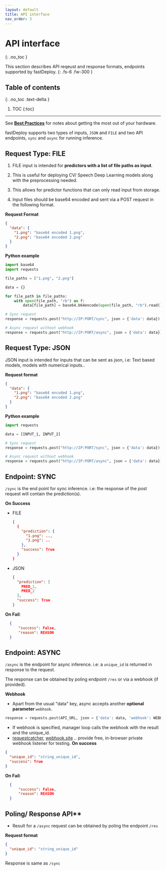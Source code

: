 ```yaml
---
layout: default
title: API interface
nav_order: 3
---
```


# API interface
{: .no_toc }


This section describes API reqeust and response formats, endpoints supported by fastDeploy. 
{: .fs-6 .fw-300 }

## Table of contents
{: .no_toc .text-delta }

1. TOC
{:toc}

---

See **[Best Practices]()** for notes about getting the most out of your hardware.


fastDeploy supports two types of inputs, `JSON` and `FILE` and two API endpoints, `sync` and `async` for running inference.

## Request Type: FILE

  1. FILE input is intended for **predictors with a list of file paths as input**.

  2. This is useful for deploying CV/ Speech Deep Learning models along with the preprocessing needed.

  3. This allows for predictor functions that can only read input from storage.

  4. Input files should be base64 encoded and sent via a POST request in the following format.

**Request Format**
```json
{
  "data": {
    "1.png": "base64 encoded 1.png",
    "2.png": "base64 encoded 2.png"
  }
}
```

**Python example**
```python
import base64
import requests

file_paths = ["1.png", "2.png"]

data = {}

for file_path in file_paths:
    with open(file_path, "rb") as f:
        data[file_path] = base64.b64encode(open(file_path, "rb").read()).decode("utf-8")

# Sync request
response = requests.post("http://IP:PORT/sync", json = {'data': data}).json()

# Async request without webhook
response = requests.post("http://IP:PORT/async", json = {'data': data}).json()
```



## Request Type: JSON

JSON input is intended for inputs that can be sent as json, i.e: Text based models, models with numerical inputs..

**Request format**
```json
{
  "data": {
    "1.png": "base64 encoded 1.png",
    "2.png": "base64 encoded 2.png"
  }
}
```
**Python example**
```python
import requests

data = [INPUT_1, INPUT_2]

# Sync request
response = requests.post("http://IP:PORT/sync", json = {'data': data}).json()

# Async request without webhook
response = requests.post("http://IP:PORT/async", json = {'data': data}).json()
```

## Endpoint: SYNC

`/sync` is the end point for sync inference. i.e: the response of the post request will contain the prediction(s).

**On Success**
- FILE
  ```json
  {
    {
      "prediction": {
        "1.png": ..,
        "2.png": ..
      }, 
      "success": True
    }
  }
  ```
- JSON
  ```json
  {
    "prediction": [
      PRED_1,
      PRED_2
    ], 
    "success": True
  }
  ```

**On Fail**: 
  ```json
    {
        "success": False,
        "reason": REASON
    }
  ```

## Endpoint: ASYNC

`/async` is the endpoint for async inference. i.e: a `unique_id` is returned in response to the request.

The response can be obtained by poling endpoint `/res` or via a webhook (if provided).

**Webhook**
  - Apart from the usual "data" key, async accepts another **optional parameter** `webhook`.
  ```python
  response = requests.post(API_URL, json = {'data': data, 'webhook': WEBHOOK_URL}).json()
  ```
  - If webhook is specified, manager loop calls the webhook with the result and the unique_id.
  - [requestcatcher](https://requestcatcher.com/), [webhook.site](https://webhook.site/) .. provide free, in-browser private webhook listener for testing.
**On success**
  ```json
  {
    "unique_id": "string_unique_id", 
    "success": True
  }
  ```
**On Fail**: 
```json
  {
      "success": False,
      "reason": REASON
  }
```

## Poling/ Response API**
- Result for a `/async` request can be obtained by poling the endpoint `/res`

**Request format**
  ```json
  {
    "unique_id": "string_unique_id"
  }
  ```

Response is same as `/sync`